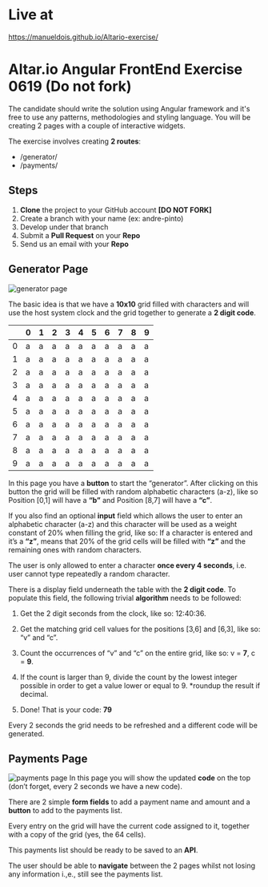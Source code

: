 # Live at
https://manueldois.github.io/Altario-exercise/

# Altar.io Angular FrontEnd Exercise 0619 (Do not fork)
The candidate should write the solution using Angular framework and it's free to use any patterns, methodologies and styling language.
You will be creating 2 pages with a couple of interactive widgets. 

The exercise involves creating **2 routes**: 
- /generator/ 
-  /payments/ 

## Steps
1. **Clone** the project to your GitHub account **[DO NOT FORK]**
2. Create a branch with your name (ex: andre-pinto)
3. Develop under that branch
4. Submit a **Pull Request** on your **Repo**
5. Send us an email with your **Repo**


## Generator Page
![generator page](https://altario-public.s3-eu-west-1.amazonaws.com/generator.jpg)

The basic idea is that we have a **10x10** grid filled with characters and will use the host system clock and the grid together to generate a **2 digit code**.

| |0|1|2|3|4|5|6|7|8|9
|-|-|-|-|-|-|-|-|-|-|-|
|0|a|a|a|a|a|a|a|a|a|a|
|1|a|a|a|a|a|a|a|a|a|a|
|2|a|a|a|a|a|a|a|a|a|a|
|3|a|a|a|a|a|a|a|a|a|a|
|4|a|a|a|a|a|a|a|a|a|a|
|5|a|a|a|a|a|a|a|a|a|a|
|6|a|a|a|a|a|a|a|a|a|a|
|7|a|a|a|a|a|a|a|a|a|a|
|8|a|a|a|a|a|a|a|a|a|a|
|9|a|a|a|a|a|a|a|a|a|a|


In this page you have a **button** to start the “generator”. After clicking on this button the grid will be filled with random alphabetic characters (a-z), like so Position [0,1] will have a **“b”** and Position [8,7] will have a **“c”**.

If you also find an optional **input** field which allows the user to enter an alphabetic character (a-z) and this character will be used as a weight constant of 20% when filling the grid, like so: If a character is entered and it’s a **“z”**, means that 20% of the grid cells will be filled with **“z”** and the remaining ones with random characters.

The user is only allowed to enter a character **once every 4 seconds**, i.e. user cannot type repeatedly a random character. 

There is a display field underneath the table with the **2 digit code**.
To populate this field, the following trivial **algorithm** needs to be followed:

1.  Get the 2 digit seconds from the clock, like so: 12:40:36.
    
2.  Get the matching grid cell values for the positions [3,6] and [6,3], like so: “v” and “c”.
    
3.  Count the occurrences of “v” and “c” on the entire grid, like so: v = **7**, c = **9**.
    
4.  If the count is larger than 9, divide the count by the lowest integer possible in order to get a value lower or equal to 9. *roundup the result if decimal.
    
5.  Done! That is your code: **79**

Every 2 seconds the grid needs to be refreshed and a different code will be generated.

## Payments Page
![payments page](https://altario-public.s3-eu-west-1.amazonaws.com/payments.jpg)
In this page you will show the updated **code** on the top (don’t forget, every 2 seconds we have a new code).

There are 2 simple **form fields** to add a payment name and amount and a **button** to add to the payments list.

Every entry on the grid will have the current code assigned to it, together with a copy of the grid (yes, the 64 cells).

This payments list should be ready to be saved to an **API**.

The user should be able to **navigate** between the 2 pages whilst not losing any information i.,e., still see the payments list.


    




